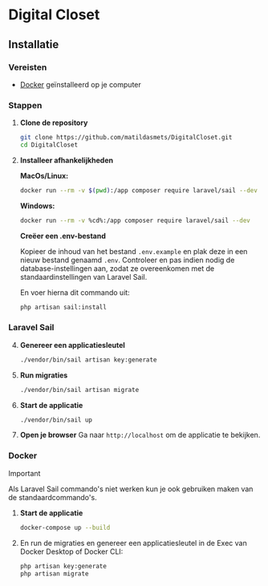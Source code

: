 # Digital Closet

## Installatie

### Vereisten

- [Docker](https://www.docker.com/) geïnstalleerd op je computer

### Stappen

1. **Clone de repository**

   ```bash
   git clone https://github.com/matildasmets/DigitalCloset.git
   cd DigitalCloset
    ```
2. **Installeer afhankelijkheden**

   **MacOs/Linux:**
    ```bash
    docker run --rm -v $(pwd):/app composer require laravel/sail --dev
    ```

   **Windows:**
   ```bash
   docker run --rm -v %cd%:/app composer require laravel/sail --dev
   ```
   
   **Creëer een .env-bestand**
   
    Kopieer de inhoud van het bestand `.env.example` en plak deze in een nieuw bestand genaamd `.env`. Controleer en pas indien nodig de database-instellingen aan, zodat ze overeenkomen met de standaardinstellingen van Laravel Sail.

   En voer hierna dit commando uit:
   ```bash
   php artisan sail:install
   ```
### Laravel Sail
4. **Genereer een applicatiesleutel**
    ```bash
    ./vendor/bin/sail artisan key:generate
    ```
5. **Run migraties**

   ```bash
   ./vendor/bin/sail artisan migrate
   ```
6. **Start de applicatie**

   ```bash
   ./vendor/bin/sail up
   ```
7. **Open je browser**
   Ga naar `http://localhost` om de applicatie te bekijken.

### Docker
> [!IMPORTANT]
> Als Laravel Sail commando's niet werken kun je ook gebruiken maken van de standaardcommando's.
>

1. **Start de applicatie**
    ```bash
    docker-compose up --build
    ```
2. En run de migraties en genereer een applicatiesleutel in de Exec van Docker Desktop of Docker CLI:
    ```bash
    php artisan key:generate
    php artisan migrate
    ```

